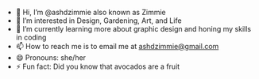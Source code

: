 - 👋 Hi, I’m @ashdzimmie also known as Zimmie
- 👀 I’m interested in Design, Gardening, Art, and Life
- 🌱 I’m currently learning more about graphic design and honing my skills in coding
- 📫 How to reach me is to email me at ashdzimmie@gmail.com
- 😄 Pronouns: she/her
- ⚡ Fun fact: Did you know that avocados are a fruit

<!---
ashdzimmie/ashdzimmie is a ✨ special ✨ repository because its `README.md` (this file) appears on your GitHub profile.
You can click the Preview link to take a look at your changes.
--->
